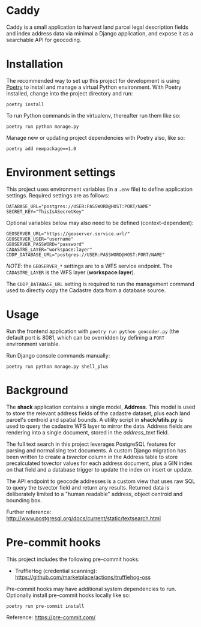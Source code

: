 # Caddy

Caddy is a small application to harvest land parcel legal description
fields and index address data via minimal a Django application, and
expose it as a searchable API for geocoding.

# Installation

The recommended way to set up this project for development is using
[Poetry](https://python-poetry.org/docs/) to install and manage a virtual Python
environment. With Poetry installed, change into the project directory and run:

    poetry install

To run Python commands in the virtualenv, thereafter run them like so:

    poetry run python manage.py

Manage new or updating project dependencies with Poetry also, like so:

    poetry add newpackage==1.0

# Environment settings

This project uses environment variables (in a `.env` file) to define application settings.
Required settings are as follows:

    DATABASE_URL="postgres://USER:PASSWORD@HOST:PORT/NAME"
    SECRET_KEY="ThisIsASecretKey"

Optional variables below may also need to be defined (context-dependent):

    GEOSERVER_URL="https://geoserver.service.url/"
    GEOSERVER_USER="username"
    GEOSERVER_PASSWORD="password"
    CADASTRE_LAYER="workspace:layer"
    CDDP_DATABASE_URL="postgres://USER:PASSWORD@HOST:PORT/NAME"

*NOTE*: the `GEOSERVER_*` settings are to a WFS service endpoint. The
`CADASTRE_LAYER` is the WFS layer (**workspace:layer**).

The `CDDP_DATABASE_URL` setting is required to run the management command used
to directly copy the Cadastre data from a database source.

# Usage

Run the frontend application with `poetry run python geocoder.py` (the default port
is 8081, which can be overridden by defining a `PORT` environment variable.

Run Django console commands manually:

    poetry run python manage.py shell_plus

# Background

The **shack** application contains a single model, **Address**. This model
is used to store the relevant address fields of the cadastre dataset,
plus each land parcel's centroid and spatial bounds. A utility script in
**shack/utils.py** is used to query the cadastre WFS layer to mirror the
data. Address fields are rendering into a single document, stored in the
*address_text* field.

The full text search in this project leverages PostgreSQL features for
parsing and normalising text documents. A custom Django migration has been
written to create a *tsvector* column in the Address table to store
precalculated tsvector values for each address document, plus a GIN index
on that field and a database trigger to update the index on insert or update.

The API endpoint to geocode addresses is a custom view that uses raw SQL
to query the tsvector field and return any results. Returned data is
deliberately limited to a "human readable" address, object centroid and
bounding box.

Further reference:
http://www.postgresql.org/docs/current/static/textsearch.html

# Pre-commit hooks

This project includes the following pre-commit hooks:

- TruffleHog (credential scanning): https://github.com/marketplace/actions/trufflehog-oss

Pre-commit hooks may have additional system dependencies to run. Optionally
install pre-commit hooks locally like so:

    poetry run pre-commit install

Reference: https://pre-commit.com/
